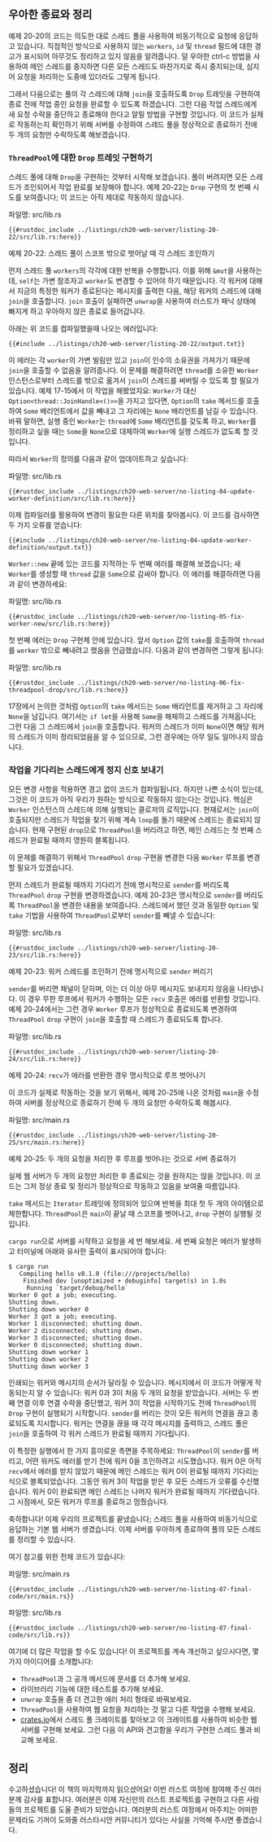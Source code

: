 ## 우아한 종료와 정리

예제 20-20의 코드는 의도한 대로 스레드 풀을 사용하여 비동기적으로
요청에 응답하고 있습니다. 직접적인 방식으로 사용하지 않는 `workers`,
`id` 및 `thread` 필드에 대한 경고가 표시되어 아무것도 정리하고 있지
않음을 알려줍니다. 덜 우아한 <span class="keystroke">ctrl-c</span>
방법을 사용하여 메인 스레드를 중지하면 다른 모든 스레드도 마찬가지로
즉시 중지되는데, 심지어 요청을 처리하는 도중에 있더라도 그렇게
됩니다.

그래서 다음으로는 풀의 각 스레드에 대해 `join`을 호출하도록 `Drop`
트레잇을 구현하여 종료 전에 작업 중인 요청을 완료할 수 있도록
하겠습니다. 그런 다음 작업 스레드에게 새 요청 수락을 중단하고 종료해야
한다고 알릴 방법을 구현할 것입니다. 이 코드가 실제로 작동하는지 확인하기
위해 서버를 수정하여 스레드 풀을 정상적으로 종료하기 전에 두 개의 요청만
수락하도록 해보겠습니다.

### `ThreadPool`에 대한 `Drop` 트레잇 구현하기

스레드 풀에 대해 `Drop`을 구현하는 것부터 시작해 보겠습니다. 풀이
버려지면 모든 스레드가 조인되어서 작업 완료를 보장해야 합니다.
예제 20-22는 `Drop` 구현의 첫 번째 시도를 보여줍니다; 이 코드는
아직 제대로 작동하지 않습니다.

<span class="filename">파일명: src/lib.rs</span>

```rust,ignore,does_not_compile
{{#rustdoc_include ../listings/ch20-web-server/listing-20-22/src/lib.rs:here}}
```

<span class="caption">예제 20-22: 스레드 풀이 스코프 밖으로 벗어날
때 각 스레드 조인하기</span>

먼저 스레드 풀 `workers`의 각각에 대한 반복을 수행합니다. 이를 위해
`&mut`을 사용하는데, `self`는 가변 참조자고 `worker`도 변경할 수
있어야 하기 때문입니다. 각 워커에 대해서 지금의 특정한 워커가 종료된다는
메시지를 출력한 다음, 해당 워커의 스레드에 대해 `join`을 호출합니다.
`join` 호출이 실패하면 `unwrap`을 사용하여 러스트가 패닉 상태에 빠지게
하고 우아하지 않은 종료로 들어갑니다.

아래는 위 코드를 컴파일했을때 나오는 에러입니다:

```console
{{#include ../listings/ch20-web-server/listing-20-22/output.txt}}
```

이 에러는 각 `worker`의 가변 빌림만 있고 `join`이 인수의 소유권을 가져가기
때문에 `join`을 호출할 수 없음을 알려줍니다. 이 문제를 해결하려면 `thread`를
소유한 `Worker` 인스턴스로부터 스레드를 밖으로 옮겨서 `join`이 스레드를
써버릴 수 있도록 할 필요가 있습니다. 예제 17-15에서 이 작업을 해봤었지요:
`Worker`가 대신 `Option<thread::JoinHandle<()>>`을 가지고 있다면,
`Option`의 `take` 메서드를 호출하여 `Some` 배리언트에서 값을 빼내고
그 자리에는 `None` 배리언트를 남길 수 있습니다. 바꿔 말하면, 실행 중인
`Worker`는 `thread`에 `Some` 배리언트를 갖도록 하고, `Worker`를 정리하고
싶을 때는 `Some`을 `None`으로 대체하여 `Worker`에 실행 스레드가 없도록
할 것입니다.

따라서 `Worker`의 정의를 다음과 같이 업데이트하고 싶습니다:

<span class="filename">파일명: src/lib.rs</span>

```rust,ignore,does_not_compile
{{#rustdoc_include ../listings/ch20-web-server/no-listing-04-update-worker-definition/src/lib.rs:here}}
```

이제 컴파일러를 활용하여 변경이 필요한 다른 위치를 찾아봅시다.
이 코드를 검사하면 두 가지 오류를 얻습니다:

```console
{{#include ../listings/ch20-web-server/no-listing-04-update-worker-definition/output.txt}}
```

`Worker::new` 끝에 있는 코드를 지적하는 두 번째 에러를 해결해
보겠습니다; 새 `Worker`를 생성할 때 `thread` 값을 `Some`으로
감싸야 합니다. 이 에러를 해결하려면 다음과 같이 변경하세요:

<span class="filename">파일명: src/lib.rs</span>

```rust,ignore,does_not_compile
{{#rustdoc_include ../listings/ch20-web-server/no-listing-05-fix-worker-new/src/lib.rs:here}}
```

첫 번째 에러는 `Drop` 구현체 안에 있습니다. 앞서 `Option` 값의 `take`를
호출하여 `thread`를 `worker` 밖으로 빼내려고 했음을 언급했습니다. 다음과
같이 변경하면 그렇게 됩니다:

<span class="filename">파일명: src/lib.rs</span>

```rust,ignore,not_desired_behavior
{{#rustdoc_include ../listings/ch20-web-server/no-listing-06-fix-threadpool-drop/src/lib.rs:here}}
```

17장에서 논의한 것처럼 `Option`의 `take` 메서드는 `Some` 배리언트를
제거하고 그 자리에 `None`을 남깁니다. 여기서는 `if let`을 사용해 `Some`을
해체하고 스레드를 가져옵니다; 그런 다음 그 스레드에서 `join`을 호출합니다.
워커의 스레드가 이미 `None`이면 해당 워커의 스레드가 이미 정리되었음을 알 수
있으므로, 그런 경우에는 아무 일도 일어나지 않습니다.

### 작업을 기다리는 스레드에게 정지 신호 보내기

모든 변경 사항을 적용하면 경고 없이 코드가 컴파일됩니다. 하지만 나쁜
소식이 있는데, 그것은 이 코드가 아직 우리가 원하는 방식으로 작동하지
않는다는 것입니다. 핵심은 `Worker` 인스턴스의 스레드에 의해 실행되는
클로저의 로직입니다. 현재로서는 `join`이 호출되지만 스레드가 작업을
찾기 위해 계속 `loop`를 돌기 때문에 스레드는 종료되지 않습니다. 현재
구현된 `drop`으로 `ThreadPool`을 버리려고 하면, 메인 스레드는 첫 번째
스레드가 완료될 때까지 영원히 블록됩니다.

이 문제를 해결하기 위해서 `ThreadPool` `drop` 구현을 변경한 다음
`Worker` 루프를 변경할 필요가 있겠습니다.

먼저 스레드가 완료될 때까지 기다리기 전에 명시적으로 `sender`를
버리도록 `ThreadPool` `drop` 구현을 변경하겠습니다. 예제 20-23은
명시적으로 `sender`를 버리도록 `ThreadPool`을 변경한 내용을 보여줍니다.
스레드에서 했던 것과 동일한 `Option` 및 `take` 기법을 사용하여
`ThreadPool`로부터 `sender`를 빼낼 수 있습니다:

<span class="filename">파일명: src/lib.rs</span>

```rust,noplayground,not_desired_behavior
{{#rustdoc_include ../listings/ch20-web-server/listing-20-23/src/lib.rs:here}}
```

<span class="caption">예제 20-23: 워커 스레드를 조인하기 전에
명시적으로 `sender` 버리기</span>

`sender`를 버리면 채널이 닫히며, 이는 더 이상 아무 메시지도 보내지지
않음을 나타냅니다. 이 경우 무한 루프에서 워커가 수행하는 모든 `recv`
호출은 에러를 반환할 것입니다. 예제 20-24에서는 그런 경우 `Worker`
루프가 정상적으로 종료되도록 변경하여 `ThreadPool` `drop` 구현이
`join`을 호출할 때 스레드가 종료되도록 합니다.

<span class="filename">파일명: src/lib.rs</span>

```rust,noplayground
{{#rustdoc_include ../listings/ch20-web-server/listing-20-24/src/lib.rs:here}}
```

<span class="caption">예제 20-24: `recv`가 에러를 반환한 경우
명시적으로 루프 벗어나기</span>

이 코드가 실제로 작동하는 것을 보기 위해서, 예제 20-25에 나온 것처럼 `main`을
수정하여 서버를 정상적으로 종료하기 전에 두 개의 요청만 수락하도록 해봅시다.

<span class="filename">파일명: src/main.rs</span>

```rust,ignore
{{#rustdoc_include ../listings/ch20-web-server/listing-20-25/src/main.rs:here}}
```

<span class="caption">예제 20-25: 두 개의 요청을 처리한 후 루프를
벗어나는 것으로 서버 종료하기</span>

실제 웹 서버가 두 개의 요청만 처리한 후 종료되는 것을 원하지는 않을
것입니다. 이 코드는 그저 정상 종료 및 정리가 정상적으로 작동하고 있음을
보여줄 따름입니다.

`take` 메서드는 `Iterator` 트레잇에 정의되어 있으며 반복을 최대 첫
두 개의 아이템으로 제한합니다. `ThreadPool`은 `main`이 끝날 때 스코프를
벗어나고, `drop` 구현이 실행될 것입니다.

`cargo run`으로 서버를 시작하고 요청을 세 번 해보세요. 세 번째 요청은
에러가 발생하고 터미널에 아래와 유사한 출력이 표시되어야 합니다:

<!-- manual-regeneration
cd listings/ch20-web-server/listing-20-25
cargo run
curl http://127.0.0.1:7878
curl http://127.0.0.1:7878
curl http://127.0.0.1:7878
third request will error because server will have shut down
copy output below
Can't automate because the output depends on making requests
-->

```console
$ cargo run
   Compiling hello v0.1.0 (file:///projects/hello)
    Finished dev [unoptimized + debuginfo] target(s) in 1.0s
     Running `target/debug/hello`
Worker 0 got a job; executing.
Shutting down.
Shutting down worker 0
Worker 3 got a job; executing.
Worker 1 disconnected; shutting down.
Worker 2 disconnected; shutting down.
Worker 3 disconnected; shutting down.
Worker 0 disconnected; shutting down.
Shutting down worker 1
Shutting down worker 2
Shutting down worker 3
```

인쇄되는 워커와 메시지의 순서가 달라질 수 있습니다. 메시지에서
이 코드가 어떻게 작동되는지 알 수 있습니다: 워커 0과 3이 처음 두 개의
요청을 받았습니다. 서버는 두 번째 연결 이후 연결 수락을 중단했고, 워커
3이 작업을 시작하기도 전에 `ThreadPool`의 `Drop` 구현이 실행되기
시작합니다. `sender`를 버리는 것이 모든 워커의 연결을 끊고 종료되도록
지시합니다. 워커는 연결을 끊을 때 각각 메시지를 출력하고, 스레드 풀은
`join`을 호출하여 각 워커 스레드가 완료될 때까지 기다립니다.

이 특정한 실행에서 한 가지 흥미로운 측면을 주목하세요: `ThreadPool`이
`sender`를 버리고, 어떤 워커도 에러를 받기 전에 워커 0을 조인하려고
시도했습니다. 워커 0은 아직 `recv`에서 에러를 받지 않았기 때문에 메인
스레드는 워커 0이 완료될 때까지 기다리는 식으로 블록되었습니다. 그동안
워커 3이 작업을 받은 후 모든 스레드가 오류를 수신했습니다. 워커 0이
완료되면 메인 스레드는 나머지 워커가 완료될 때까지 기다렸습니다. 그 시점에서,
모든 워커가 루프를 종료하고 멈췄습니다.

축하합니다! 이제 우리의 프로젝트를 끝냈습니다; 스레드 풀을 사용하여
비동기식으로 응답하는 기본 웹 서버가 생겼습니다. 이제 서버를 우아하게
종료하여 풀의 모든 스레드를 정리할 수 있습니다.

여기 참고를 위한 전체 코드가 있습니다:

<span class="filename">파일명: src/main.rs</span>

```rust,ignore
{{#rustdoc_include ../listings/ch20-web-server/no-listing-07-final-code/src/main.rs}}
```

<span class="filename">파일명: src/lib.rs</span>

```rust,noplayground
{{#rustdoc_include ../listings/ch20-web-server/no-listing-07-final-code/src/lib.rs}}
```

여기에 더 많은 작업을 할 수도 있습니다! 이 프로젝트를 계속 개선하고 싶으시다면,
몇 가지 아이디어를 소개합니다:

* `ThreadPool`과 그 공개 메서드에 문서를 더 추가해 보세요.
* 라이브러리 기능에 대한 테스트를 추가해 보세요.
* `unwrap` 호출을 좀 더 견고한 에러 처리 형태로 바꿔보세요.
* `ThreadPool`을 사용하여 웹 요청을 처리하는 것 말고 다른 작업을 수행해 보세요.
* [crates.io](https://crates.io/)에서 스레드 풀 크레이트를 찾아보고 이
  크레이트를 사용하여 비슷한 웹 서버를 구현해 보세요. 그런 다음 이 API와
  견고함을 우리가 구현한 스레드 풀과 비교해 보세요.

## 정리

수고하셨습니다! 이 책의 마지막까지 읽으셨어요! 이번 러스트 여정에 참여해 주신
여러분께 감사를 표합니다. 여러분은 이제 자신만의 러스트 프로젝트를 구현하고
다른 사람들의 프로젝트를 도울 준비가 되었습니다. 여러분의 러스트 여정에서
마주치는 어떠한 문제라도 기꺼이 도와줄 러스타시안 커뮤니티가 있다는 사실을
기억해 주시면 좋겠습니다.

